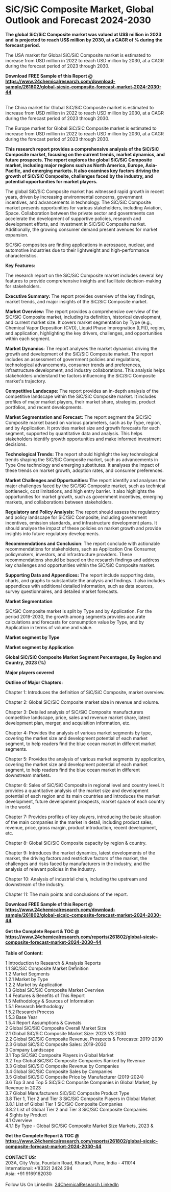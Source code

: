 <h1>SiC/SiC Composite Market, Global Outlook and Forecast 2024-2030</h1><p><strong>The global SiC/SiC Composite market was valued at US$ million in 2023 and is projected to reach US$ million by 2030, at a CAGR of % during the forecast period.</strong></p><p>
</p><p>The USA market for Global SiC/SiC Composite market is estimated to increase from USD million in 2022 to reach USD million by 2030, at a CAGR during the forecast period of 2023 through 2030.</p><div><b>Download FREE Sample of this Report @ 
            <a href="https://www.24chemicalresearch.com/download-sample/261802/global-sicsic-composite-forecast-market-2024-2030-44">
            https://www.24chemicalresearch.com/download-sample/261802/global-sicsic-composite-forecast-market-2024-2030-44</a></b></div><br><p>
</p><p>The China market for Global SiC/SiC Composite market is estimated to increase from USD million in 2022 to reach USD million by 2030, at a CAGR during the forecast period of 2023 through 2030.</p><p>
</p><p>The Europe market for Global SiC/SiC Composite market is estimated to increase from USD million in 2022 to reach USD million by 2030, at a CAGR during the forecast period of 2023 through 2030.</p><p>
</p><p><strong>This research report provides a comprehensive analysis of the SiC/SiC Composite market, focusing on the current trends, market dynamics, and future prospects. The report explores the global SiC/SiC Composite market, including major regions such as North America, Europe, Asia-Pacific, and emerging markets. It also examines key factors driving the growth of SiC/SiC Composite, challenges faced by the industry, and potential opportunities for market players.</strong></p><p>
The global SiC/SiC Composite market has witnessed rapid growth in recent years, driven by increasing environmental concerns, government incentives, and advancements in technology. The SiC/SiC Composite market presents opportunities for various stakeholders, including Aviation, Space. Collaboration between the private sector and governments can accelerate the development of supportive policies, research and development efforts, and investment in SiC/SiC Composite market. Additionally, the growing consumer demand present avenues for market expansion.</p><p>
SiC/SiC composites are finding applications in aerospace, nuclear, and automotive industries due to their lightweight and high-performance characteristics.</p><p>
<strong>Key Features:</strong></p><p>
The research report on the SiC/SiC Composite market includes several key features to provide comprehensive insights and facilitate decision-making for stakeholders.</p><p>
<strong>Executive Summary: </strong>The report provides overview of the key findings, market trends, and major insights of the SiC/SiC Composite market.</p><p>
<strong>Market Overview:</strong> The report provides a comprehensive overview of the SiC/SiC Composite market, including its definition, historical development, and current market size. It covers market segmentation by Type (e.g., Chemical Vapor Deposition (CVD), Liquid Phase Impregnation (LPI)), region, and application, highlighting the key drivers, challenges, and opportunities within each segment.</p><p>
<strong>Market Dynamics</strong>: The report analyses the market dynamics driving the growth and development of the SiC/SiC Composite market. The report includes an assessment of government policies and regulations, technological advancements, consumer trends and preferences, infrastructure development, and industry collaborations. This analysis helps stakeholders understand the factors influencing the SiC/SiC Composite market's trajectory.</p><p>
<strong>Competitive Landscape: </strong>The report provides an in-depth analysis of the competitive landscape within the SiC/SiC Composite market. It includes profiles of major market players, their market share, strategies, product portfolios, and recent developments.</p><p>
<strong>Market Segmentation and Forecast:</strong> The report segment the SiC/SiC Composite market based on various parameters, such as by Type, region, and by Application. It provides market size and growth forecasts for each segment, supported by quantitative data and analysis. This helps stakeholders identify growth opportunities and make informed investment decisions.</p><p>
<strong>Technological Trends:</strong> The report should highlight the key technological trends shaping the SiC/SiC Composite market, such as advancements in Type One technology and emerging substitutes. It analyses the impact of these trends on market growth, adoption rates, and consumer preferences.</p><p>
<strong>Market Challenges and Opportunities: T</strong>he report identify and analyses the major challenges faced by the SiC/SiC Composite market, such as technical bottleneck, cost limitations, and high entry barrier. It also highlights the opportunities for market growth, such as government incentives, emerging markets, and collaborations between stakeholders.</p><p>
<strong>Regulatory and Policy Analysis:</strong> The report should assess the regulatory and policy landscape for SiC/SiC Composite, including government incentives, emission standards, and infrastructure development plans. It should analyse the impact of these policies on market growth and provide insights into future regulatory developments.</p><p>
<strong>Recommendations and Conclusion</strong>: The report conclude with actionable recommendations for stakeholders, such as Application One Consumer, policymakers, investors, and infrastructure providers. These recommendations should be based on the research findings and address key challenges and opportunities within the SiC/SiC Composite market.</p><p>
<strong>Supporting Data and Appendices:</strong> The report include supporting data, charts, and graphs to substantiate the analysis and findings. It also includes appendices with additional detailed information, such as data sources, survey questionnaires, and detailed market forecasts.</p><p>
<strong>Market Segmentation</strong></p><p>
SiC/SiC Composite market is split by Type and by Application. For the period 2019-2030, the growth among segments provides accurate calculations and forecasts for consumption value by Type, and by Application in terms of volume and value.</p><p>
<strong>Market segment by Type</strong></p><p>
</p><p>
</p><p><strong>Market segment by Application</strong></p><p>
</p><p>
</p><p><strong>Global SiC/SiC Composite Market Segment Percentages, By Region and Country, 2023 (%)</strong></p><p>
</p><p>
</p><p><strong>Major players covered</strong></p><p>
</p><p>
</p><p><strong>Outline of Major Chapters:</strong></p><p>
Chapter 1: Introduces the definition of SiC/SiC Composite, market overview.</p><p>
Chapter 2: Global SiC/SiC Composite market size in revenue and volume.</p><p>
Chapter 3: Detailed analysis of SiC/SiC Composite manufacturers competitive landscape, price, sales and revenue market share, latest development plan, merger, and acquisition information, etc.</p><p>
Chapter 4: Provides the analysis of various market segments by type, covering the market size and development potential of each market segment, to help readers find the blue ocean market in different market segments.</p><p>
Chapter 5: Provides the analysis of various market segments by application, covering the market size and development potential of each market segment, to help readers find the blue ocean market in different downstream markets.</p><p>
Chapter 6: Sales of SiC/SiC Composite in regional level and country level. It provides a quantitative analysis of the market size and development potential of each region and its main countries and introduces the market development, future development prospects, market space of each country in the world.</p><p>
Chapter 7: Provides profiles of key players, introducing the basic situation of the main companies in the market in detail, including product sales, revenue, price, gross margin, product introduction, recent development, etc.</p><p>
Chapter 8: Global SiC/SiC Composite capacity by region &amp; country.</p><p>
Chapter 9: Introduces the market dynamics, latest developments of the market, the driving factors and restrictive factors of the market, the challenges and risks faced by manufacturers in the industry, and the analysis of relevant policies in the industry.</p><p>
Chapter 10: Analysis of industrial chain, including the upstream and downstream of the industry.</p><p>
Chapter 11: The main points and conclusions of the report.</p><div><b>Download FREE Sample of this Report @ 
            <a href="https://www.24chemicalresearch.com/download-sample/261802/global-sicsic-composite-forecast-market-2024-2030-44">
            https://www.24chemicalresearch.com/download-sample/261802/global-sicsic-composite-forecast-market-2024-2030-44</a></b></div><br><div><b>Get the Complete Report & TOC @ 
            <a href="https://www.24chemicalresearch.com/reports/261802/global-sicsic-composite-forecast-market-2024-2030-44">
            https://www.24chemicalresearch.com/reports/261802/global-sicsic-composite-forecast-market-2024-2030-44</a></b></div><br>
            <b>Table of Content:</b><p>1 Introduction to Research & Analysis Reports<br />
    1.1 SiC/SiC Composite Market Definition<br />
    1.2 Market Segments<br />
        1.2.1 Market by Type<br />
        1.2.2 Market by Application<br />
    1.3 Global SiC/SiC Composite Market Overview<br />
    1.4 Features & Benefits of This Report<br />
    1.5 Methodology & Sources of Information<br />
        1.5.1 Research Methodology<br />
        1.5.2 Research Process<br />
        1.5.3 Base Year<br />
        1.5.4 Report Assumptions & Caveats<br />
2 Global SiC/SiC Composite Overall Market Size<br />
    2.1 Global SiC/SiC Composite Market Size: 2023 VS 2030<br />
    2.2 Global SiC/SiC Composite Revenue, Prospects & Forecasts: 2019-2030<br />
    2.3 Global SiC/SiC Composite Sales: 2019-2030<br />
3 Company Landscape<br />
    3.1 Top SiC/SiC Composite Players in Global Market<br />
    3.2 Top Global SiC/SiC Composite Companies Ranked by Revenue<br />
    3.3 Global SiC/SiC Composite Revenue by Companies<br />
    3.4 Global SiC/SiC Composite Sales by Companies<br />
    3.5 Global SiC/SiC Composite Price by Manufacturer (2019-2024)<br />
    3.6 Top 3 and Top 5 SiC/SiC Composite Companies in Global Market, by Revenue in 2023<br />
    3.7 Global Manufacturers SiC/SiC Composite Product Type<br />
    3.8 Tier 1, Tier 2 and Tier 3 SiC/SiC Composite Players in Global Market<br />
        3.8.1 List of Global Tier 1 SiC/SiC Composite Companies<br />
        3.8.2 List of Global Tier 2 and Tier 3 SiC/SiC Composite Companies<br />
4 Sights by Product<br />
    4.1 Overview<br />
        4.1.1 By Type - Global SiC/SiC Composite Market Size Markets, 2023 &</p><div><b>Get the Complete Report & TOC @ 
            <a href="https://www.24chemicalresearch.com/reports/261802/global-sicsic-composite-forecast-market-2024-2030-44">
            https://www.24chemicalresearch.com/reports/261802/global-sicsic-composite-forecast-market-2024-2030-44</a></b></div><br><b>CONTACT US:</b><br>
            203A, City Vista, Fountain Road, Kharadi, Pune, India - 411014<br>
            International: +1(332) 2424 294<br>
            Asia: +91 9169162030 <br><br>
            Follow Us On LinkedIn: <a href="https://www.linkedin.com/company/24chemicalresearch/">24ChemicalResearch LinkedIn</a>